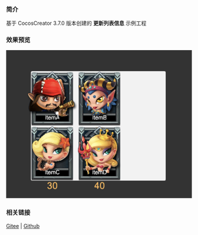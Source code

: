 ### 简介
基于 CocosCreator 3.7.0 版本创建的 **更新列表信息** 示例工程

### 效果预览
![image](../../../image/202203/2022030206.png)

### 相关链接
[Gitee](https://gitee.com/mirrors_cocos-creator/demo-ui/tree/v3.0/assets/scene) | [Github](https://github.com/cocos-creator/demo-ui/tree/v3.0/assets/scene)